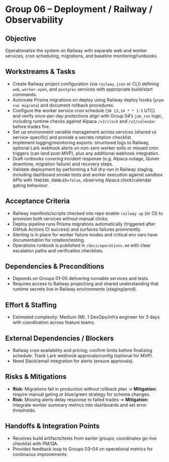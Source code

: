 # Group 06 – Deployment / Railway / Observability

## Objective
Operationalize the system on Railway with separate web and worker services, cron scheduling, migrations, and baseline monitoring/runbooks.

## Workstreams & Tasks
- Create Railway project configuration (via `railway.json` or CLI) defining `web`, `worker-open`, and `postgres` services with appropriate build/start commands.
- Automate Prisma migrations on deploy using Railway deploy hooks (`pnpm run migrate`) and document rollback procedures.
- Configure the worker service cron schedule (`30 13,14 * * 1-5` UTC) and verify once-per-day protections align with Group 04’s `job_run` logic, including runtime checks against Alpaca `/v2/clock` and `/v2/calendar` before trades fire.
- Set up environment variable management across services (shared vs service-specific) and provide a secrets rotation checklist.
- Implement logging/monitoring exports: structured logs to Railway, optional Lark webhook alerts on non-zero worker exits or missed cron triggers (can land post-MVP), plus any additional webhook integration.
- Draft runbooks covering incident response (e.g. Alpaca outage, Quiver downtime, migration failure) and recovery steps.
- Validate deployment by performing a full dry-run in Railway staging, including dashboard smoke tests and worker execution against sandbox APIs with `TRADING_ENABLED=false`, observing Alpaca clock/calendar gating behaviour.

## Acceptance Criteria
- Railway manifests/scripts checked into repo enable `railway up` (or CI) to provision both services without manual clicks.
- Deploy pipeline runs Prisma migrations automatically (triggered after GitHub Actions CI success) and surfaces failures prominently.
- Alerting is in place for worker failure modes and critical env vars have documentation for rotation/testing.
- Operations runbook is published in `/docs/operations.md` with clear escalation paths and verification checklists.

## Dependencies & Preconditions
- Depends on Groups 01–05 delivering runnable services and tests.
- Requires access to Railway project/org and shared understanding that runtime secrets live in Railway environments (staging/prod).

## Effort & Staffing
- Estimated complexity: Medium (M). 1 DevOps/infra engineer for 3 days with coordination across feature teams.

## External Dependencies / Blockers
- Railway cron availability and pricing; confirm limits before finalizing schedule. Track Lark webhook approvals/config (optional for MVP).
- Need Slack/email integration for alerts (ensure approvals).

## Risks & Mitigations
- **Risk:** Migrations fail in production without rollback plan → **Mitigation:** require manual gating or blue/green strategy for schema changes.
- **Risk:** Missing alerts delay response to failed trades → **Mitigation:** integrate worker summary metrics into dashboards and set error thresholds.

## Handoffs & Integration Points
- Receives build artifacts/tests from earlier groups; coordinates go-live checklist with PM/QA.
- Provides feedback loop to Groups 03–04 on operational metrics for continuous improvements.
